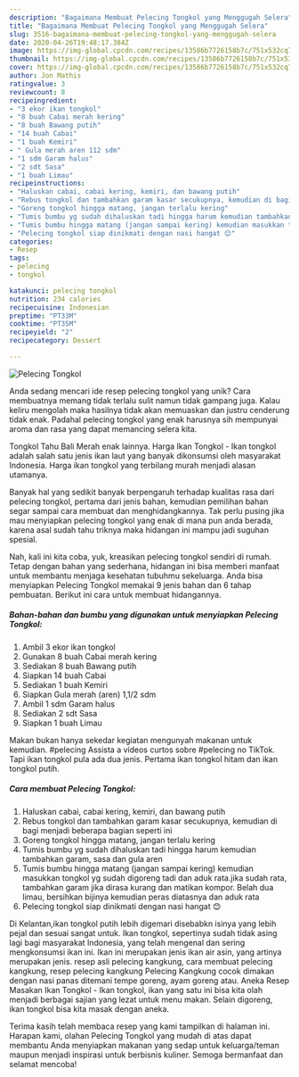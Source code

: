 ```yaml
---
description: "Bagaimana Membuat Pelecing Tongkol yang Menggugah Selera"
title: "Bagaimana Membuat Pelecing Tongkol yang Menggugah Selera"
slug: 3516-bagaimana-membuat-pelecing-tongkol-yang-menggugah-selera
date: 2020-04-26T19:48:17.384Z
image: https://img-global.cpcdn.com/recipes/13586b7726158b7c/751x532cq70/pelecing-tongkol-foto-resep-utama.jpg
thumbnail: https://img-global.cpcdn.com/recipes/13586b7726158b7c/751x532cq70/pelecing-tongkol-foto-resep-utama.jpg
cover: https://img-global.cpcdn.com/recipes/13586b7726158b7c/751x532cq70/pelecing-tongkol-foto-resep-utama.jpg
author: Jon Mathis
ratingvalue: 3
reviewcount: 8
recipeingredient:
- "3 ekor ikan tongkol"
- "8 buah Cabai merah kering"
- "8 buah Bawang putih"
- "14 buah Cabai"
- "1 buah Kemiri"
- " Gula merah aren 112 sdm"
- "1 sdm Garam halus"
- "2 sdt Sasa"
- "1 buah Limau"
recipeinstructions:
- "Haluskan cabai, cabai kering, kemiri, dan bawang putih"
- "Rebus tongkol dan tambahkan garam kasar secukupnya, kemudian di bagi menjadi beberapa bagian seperti ini"
- "Goreng tongkol hingga matang, jangan terlalu kering"
- "Tumis bumbu yg sudah dihaluskan tadi hingga harum kemudian tambahkan garam, sasa dan gula aren"
- "Tumis bumbu hingga matang (jangan sampai kering) kemudian masukkan tongkol yg sudah digoreng tadi dan aduk rata.jika sudah rata, tambahkan garam jika dirasa kurang dan matikan kompor. Belah dua limau, bersihkan bijinya kemudian peras diatasnya dan aduk rata"
- "Pelecing tongkol siap dinikmati dengan nasi hangat 😊"
categories:
- Resep
tags:
- pelecing
- tongkol

katakunci: pelecing tongkol 
nutrition: 234 calories
recipecuisine: Indonesian
preptime: "PT33M"
cooktime: "PT35M"
recipeyield: "2"
recipecategory: Dessert

---
```



![Pelecing Tongkol](https://img-global.cpcdn.com/recipes/13586b7726158b7c/751x532cq70/pelecing-tongkol-foto-resep-utama.jpg)

Anda sedang mencari ide resep pelecing tongkol yang unik? Cara membuatnya memang tidak terlalu sulit namun tidak gampang juga. Kalau keliru mengolah maka hasilnya tidak akan memuaskan dan justru cenderung tidak enak. Padahal pelecing tongkol yang enak harusnya sih mempunyai aroma dan rasa yang dapat memancing selera kita.

Tongkol Tahu Bali Merah enak lainnya. Harga Ikan Tongkol - Ikan tongkol adalah salah satu jenis ikan laut yang banyak dikonsumsi oleh masyarakat Indonesia. Harga ikan tongkol yang terbilang murah menjadi alasan utamanya.

Banyak hal yang sedikit banyak berpengaruh terhadap kualitas rasa dari pelecing tongkol, pertama dari jenis bahan, kemudian pemilihan bahan segar sampai cara membuat dan menghidangkannya. Tak perlu pusing jika mau menyiapkan pelecing tongkol yang enak di mana pun anda berada, karena asal sudah tahu triknya maka hidangan ini mampu jadi suguhan spesial.


Nah, kali ini kita coba, yuk, kreasikan pelecing tongkol sendiri di rumah. Tetap dengan bahan yang sederhana, hidangan ini bisa memberi manfaat untuk membantu menjaga kesehatan tubuhmu sekeluarga. Anda bisa menyiapkan Pelecing Tongkol memakai 9 jenis bahan dan 6 tahap pembuatan. Berikut ini cara untuk membuat hidangannya.

<!--inarticleads1-->

##### Bahan-bahan dan bumbu yang digunakan untuk menyiapkan Pelecing Tongkol:

1. Ambil 3 ekor ikan tongkol
1. Gunakan 8 buah Cabai merah kering
1. Sediakan 8 buah Bawang putih
1. Siapkan 14 buah Cabai
1. Sediakan 1 buah Kemiri
1. Siapkan  Gula merah (aren) 1,1/2 sdm
1. Ambil 1 sdm Garam halus
1. Sediakan 2 sdt Sasa
1. Siapkan 1 buah Limau


Makan bukan hanya sekedar kegiatan mengunyah makanan untuk kemudian. #pelecing Assista a vídeos curtos sobre #pelecing no TikTok. Tapi ikan tongkol pula ada dua jenis. Pertama ikan tongkol hitam dan ikan tongkol putih. 

<!--inarticleads2-->

##### Cara membuat Pelecing Tongkol:

1. Haluskan cabai, cabai kering, kemiri, dan bawang putih
1. Rebus tongkol dan tambahkan garam kasar secukupnya, kemudian di bagi menjadi beberapa bagian seperti ini
1. Goreng tongkol hingga matang, jangan terlalu kering
1. Tumis bumbu yg sudah dihaluskan tadi hingga harum kemudian tambahkan garam, sasa dan gula aren
1. Tumis bumbu hingga matang (jangan sampai kering) kemudian masukkan tongkol yg sudah digoreng tadi dan aduk rata.jika sudah rata, tambahkan garam jika dirasa kurang dan matikan kompor. Belah dua limau, bersihkan bijinya kemudian peras diatasnya dan aduk rata
1. Pelecing tongkol siap dinikmati dengan nasi hangat 😊


Di Kelantan,ikan tongkol putih lebih digemari disebabkn isinya yang lebih pejal dan sesuai sangat untuk. Ikan tongkol, sepertinya sudah tidak asing lagi bagi masyarakat Indonesia, yang telah mengenal dan sering mengkonsumsi ikan ini. Ikan ini merupakan jenis ikan air asin, yang artinya merupakan jenis. resep asli pelecing kangkung, cara membuat pelecing kangkung, resep pelecing kangkung Pelecing Kangkung cocok dimakan dengan nasi panas ditemani tempe goreng, ayam goreng atau. Aneka Resep Masakan Ikan Tongkol - Ikan tongkol, ikan yang satu ini bisa kita olah menjadi berbagai sajian yang lezat untuk menu makan. Selain digoreng, ikan tongkol bisa kita masak dengan aneka. 

Terima kasih telah membaca resep yang kami tampilkan di halaman ini. Harapan kami, olahan Pelecing Tongkol yang mudah di atas dapat membantu Anda menyiapkan makanan yang sedap untuk keluarga/teman maupun menjadi inspirasi untuk berbisnis kuliner. Semoga bermanfaat dan selamat mencoba!
